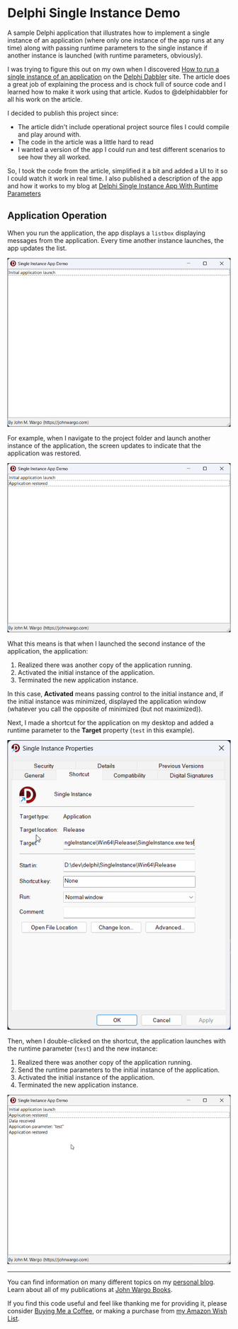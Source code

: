 # Delphi Single Instance Demo

A sample Delphi application that illustrates how to implement a single instance of an application (where only one instance of the app runs at any time) along with passing runtime parameters to the single instance if another instance is launched (with runtime parameters, obviously).

I was trying to figure this out on my own when I discovered [How to run a single instance of an application](https://delphidabbler.com/articles/article-13) on the [Delphi Dabbler](https://delphidabbler.com/) site. The article does a great job of explaining the process and is chock full of source code and I learned how to make it work using that article. Kudos to @delphidabbler for all  his work on the article. 

I decided to publish this project since:

+ The article didn't include operational project source files I could compile and play around with.
+ The code in the article was a little hard to read
+ I wanted a version of the app I could run and test different scenarios to see how they all worked.

So, I took the code from the article, simplified it a bit and added a UI to it so I could watch it work in real time. I also published a description of the app and how it works to my blog at [Delphi Single Instance App With Runtime Parameters](https://johnwargo.com/posts/2025/delphi-single-instance-app-runtime-parameters/)

## Application Operation

When you run the application, the app displays a `listbox` displaying messages from the application. Every time another instance launches, the app updates the list.

![Application main screen at startup](screenshots/image-01.png)

For example, when I navigate to the project folder and launch another instance of the application, the screen updates to indicate that the application was restored.

![Application main screen with scenario 1](screenshots/image-02.png)

What this means is that when I launched the second instance of the application, the application:

1. Realized there was another copy of the application running.
2. Activated the initial instance of the application.
3. Terminated the new application instance.

In this case, **Activated** means passing control to the initial instance and, if the initial instance was minimized, displayed the application window (whatever you call the opposite of minimized (but not maximized)).

Next, I made a shortcut for the application on my desktop and added a runtime parameter to the **Target** property (`test` in this example). 

![Application shortcut properties](screenshots/image-03.png)

Then, when I double-clicked on the shortcut, the application launches with the runtime parameter (`test`) and the new instance:

1. Realized there was another copy of the application running.
2. Send the runtime parameters to the initial instance of the application.
3. Activated the initial instance of the application.
4. Terminated the new application instance.

![Application main screen with scenario 2](screenshots/image-04.png)

***

You can find information on many different topics on my [personal blog](https://www.johnwargo.com). Learn about all of my publications at [John Wargo Books](https://www.johnwargobooks.com).

If you find this code useful and feel like thanking me for providing it, please consider <a href="https://buymeacoffee.com/johnwargo" target="_blank">Buying Me a Coffee</a>, or making a purchase from [my Amazon Wish List](https://amzn.com/w/1WI6AAUKPT5P9).
